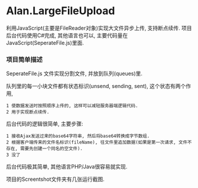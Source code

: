 # Alan.LargeFileUpload利用JavaScript(主要是FileReader对象)实现大文件异步上传, 支持断点续传. 项目后台代码使用C#完成, 其他语言也可以, 主要代码量在JavaScript(SeperateFile.js)里面.### 项目简单描述SeperateFile.js 文件实现分割文件, 并放到队列(queues)里.队列里的每一小块文件都有状态标识(unsend, sending, sent), 这个状态有两个作用, 	1 使数据发送时按照顺序上传的, 这样可以减轻服务器端逻辑代码. 	2 用于实现断点续传.后台代码的逻辑很简单, 主要步骤:	1 接收Ajax发送过来的base64字符串, 然后将base64转换成字节数组.	2 根据客户端传来的文件名标识(fileName), 往文件里追加数据(如果是第一次请求, 文件不存在, 需要先创建一个同名的空文件).	3 没了后台代码极其简单, 其他语言PHP/Java很容易就实现.项目的Screentshot文件夹有几张运行截图.